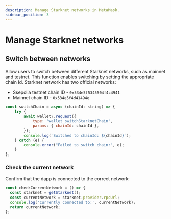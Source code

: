 ```yaml
---
description: Manage Starknet networks in MetaMask.
sidebar_position: 3
---
```


# Manage Starknet networks
 
## Switch between networks

Allow users to switch between different Starknet networks, such as mainnet and testnet. This function enables switching by setting the 
appropriate chain Id. Starknet network has two official networks: 

- Ssepolia testnet chain ID -  `0x534e5f5345504f4c4941`
- Mainnet chain ID -  `0x534e5f4d41494e`

```javascript
const switchChain = async (chainId: string) => {
    try {
        await wallet?.request({
            type: 'wallet_switchStarknetChain',
            params: { chainId: chainId },
        });
        console.log(`Switched to chainId: ${chainId}`);
    } catch (e) {
        console.error("Failed to switch chain:", e);
    }
};
```

### Check the current network

Confirm that the dapp is connected to the correct network:

```javascript
const checkCurrentNetwork = () => {
  const starknet = getStarknet();
  const currentNetwork = starknet.provider.rpcUrl;
  console.log('Currently connected to:', currentNetwork);
  return currentNetwork;
};
```